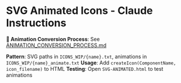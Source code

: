 # SVG Animated Icons - Claude Instructions

**📖 Animation Conversion Process**: See [ANIMATION_CONVERSION_PROCESS.md](./ANIMATION_CONVERSION_PROCESS.md)

**Pattern**: SVG paths in `ICONS_WIP/{name}.txt`, animations in `ICONS_WIP/{name}_animate.txt`
**Usage**: Add `createIcon(ComponentName, icon_filename)` to HTML
**Testing**: Open `SVG-ANIMATED.html` to test animations
